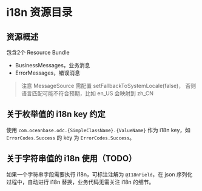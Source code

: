 # i18n 资源目录

## 资源概述

包含2个 Resource Bundle

- BusinessMessages，业务消息
- ErrorMessages，错误消息

> 注意 MessageSource 需配置 setFallbackToSystemLocale(false)， 否则语言匹配可能不符合预期，比如 en_US 会映射到 zh_CN

## 关于枚举值的 i18n key 约定

使用 `com.oceanbase.odc.{SimpleClassName}.{ValueName}` 作为 i18n key，如 `ErrorCodes.Success` 的 key 为 `ErrorCodes.Success`。

## 关于字符串值的 i18n 使用（TODO）

如果一个字符串字段需要执行 i18n，可标注注解为 `@I18nField`，在 json 序列化过程中，自动进行 i18n 替换，业务代码无需关注 i18n 的细节。
